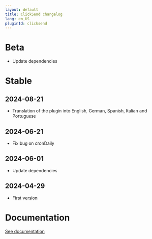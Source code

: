 ```yaml
---
layout: default
title: ClickSend changelog 
lang: en_US
pluginId: clicksend
---
```


# Beta

- Update dependencies

# Stable

## 2024-08-21

- Translation of the plugin into English, German, Spanish, Italian and Portuguese

## 2024-06-21

- Fix bug on cronDaily

## 2024-06-01

- Update dependencies

## 2024-04-29

- First version

# Documentation

[See documentation]({{site.baseurl}}/{{page.pluginId}}/{{page.lang}})
